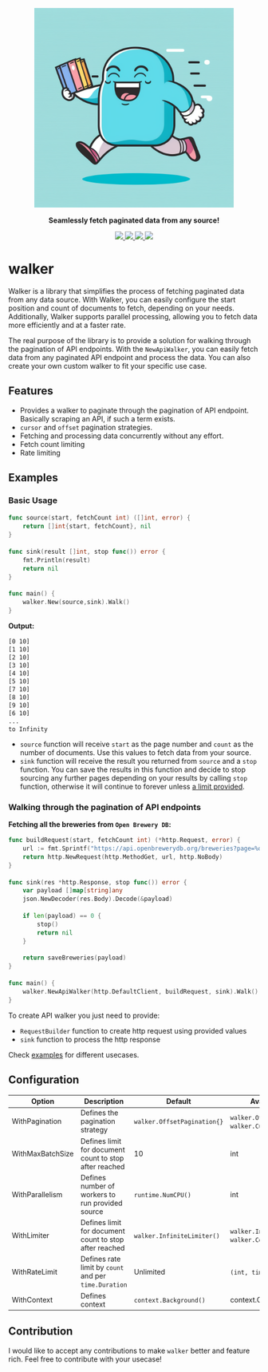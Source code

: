 <p align="center">
  <img height="400px" src="assets/logo.png">
</p>
<p align="center">
    <b>Seamlessly fetch paginated data from any source!</b>
</p>

<p align="center">
  <a href="https://github.com/cyucelen/walker/actions/workflows/go.yml">
    <img src="https://img.shields.io/github/actions/workflow/status/cyucelen/marker/Go?branch=master" />
  </a>
  <a href="https://codecov.io/gh/cyucelen/walker">
    <img src="https://codecov.io/gh/cyucelen/walker/branch/master/graph/badge.svg" />
  </a>
  <a href="https://goreportcard.com/report/github.com/cyucelen/walker">
    <img src="https://goreportcard.com/badge/github.com/cyucelen/walker" />
  </a>
  <a href="https://github.com/cyucelen/walker/blob/master/LICENSE">
    <img src="https://img.shields.io/github/license/cyucelen/walker.svg">
  </a>
</p>

# walker

Walker is a library that simplifies the process of fetching paginated data from any data source. With Walker, you can easily configure the start position and count of documents to fetch, depending on your needs. Additionally, Walker supports parallel processing, allowing you to fetch data more efficiently and at a faster rate.

The real purpose of the library is to provide a solution for walking through the pagination of API endpoints. With the `NewApiWalker`, you can easily fetch data from any paginated API endpoint and process the data. You can also create your own custom walker to fit your specific use case.

## Features

* Provides a walker to paginate through the pagination of API endpoint. Basically scraping an API, if such a term exists.
* `cursor` and `offset` pagination strategies.
* Fetching and processing data concurrently without any effort.
* Fetch count limiting
* Rate limiting

## Examples

### Basic Usage

```go
func source(start, fetchCount int) ([]int, error) {
	return []int{start, fetchCount}, nil
}

func sink(result []int, stop func()) error {
	fmt.Println(result)
	return nil
}

func main() {
	walker.New(source,sink).Walk()
}
```
**Output:**
```
[0 10]
[1 10]
[2 10]
[3 10]
[4 10]
[5 10]
[7 10]
[8 10]
[9 10]
[6 10]
...
to Infinity
```

* `source` function will receive `start` as the page number and `count` as the number of documents. Use this values to fetch data from your source.
* `sink` function will receive the result you returned from `source` and a `stop` function. You can save the results in this function and decide to stop sourcing any further pages depending on your results by calling `stop` function, otherwise it will continue to forever unless [a limit provided](#configuration).

### Walking through the pagination of API endpoints 

**Fetching all the breweries from `Open Brewery DB`:**

```go
func buildRequest(start, fetchCount int) (*http.Request, error) {
	url := fmt.Sprintf("https://api.openbrewerydb.org/breweries?page=%d&per_page=%d", start, fetchCount)
	return http.NewRequest(http.MethodGet, url, http.NoBody)
}

func sink(res *http.Response, stop func()) error {
	var payload []map[string]any
	json.NewDecoder(res.Body).Decode(&payload)

	if len(payload) == 0 {
		stop()
		return nil
	}

	return saveBreweries(payload)
}

func main() {
	walker.NewApiWalker(http.DefaultClient, buildRequest, sink).Walk()
}
```

To create API walker you just need to provide: 
* `RequestBuilder` function to create http request using provided values
* `sink` function to process the http response

Check [examples](/example/) for different usecases.

## Configuration

| Option           | Description                                            | Default                     | Available Values                                          |
| ---------------- | ------------------------------------------------------ | --------------------------- | --------------------------------------------------------- |
| WithPagination   | Defines the pagination strategy                        | `walker.OffsetPagination{}` | `walker.OffsetPagination{}`, `walker.CursorPagination{}`  |
| WithMaxBatchSize | Defines limit for document count to stop after reached | 10                          | int                                                       |
| WithParallelism  | Defines number of workers to run provided source       | `runtime.NumCPU()`          | int                                                       |
| WithLimiter      | Defines limit for document count to stop after reached | `walker.InfiniteLimiter()`  | `walker.InfiniteLimiter()`, `walker.ConstantLimiter(int)` |
| WithRateLimit    | Defines rate limit by `count` and per `time.Duration`  | Unlimited                   | `(int, time.Duration)`                                    |
| WithContext      | Defines context                                        | `context.Background()`      | context.Context                                           |


## Contribution

I would like to accept any contributions to make `walker` better and feature rich. Feel free to contribute with your usecase!